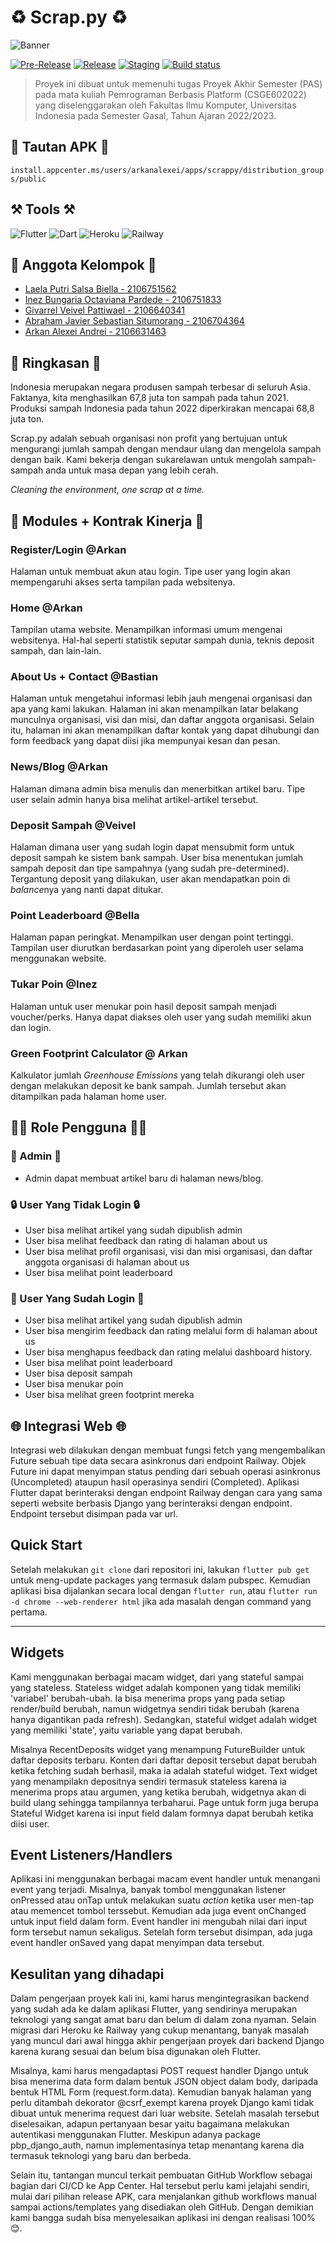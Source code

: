 # ♻️ Scrap.py ♻️
![Banner](banner.png)

[![Pre-Release](https://github.com/arkanalexei/scrap.py-mobile/actions/workflows/pre-release.yml/badge.svg)](https://github.com/arkanalexei/scrap.py-mobile/actions/workflows/pre-release.yml)
[![Release](https://github.com/arkanalexei/scrap.py-mobile/actions/workflows/release.yml/badge.svg)](https://github.com/arkanalexei/scrap.py-mobile/actions/workflows/release.yml)
[![Staging](https://github.com/arkanalexei/scrap.py-mobile/actions/workflows/staging.yml/badge.svg)](https://github.com/arkanalexei/scrap.py-mobile/actions/workflows/staging.yml)
[![Build status](https://build.appcenter.ms/v0.1/apps/7cece1c6-7825-4e7a-9b5b-092ceb4d8649/branches/master/badge)](https://appcenter.ms)

>Proyek ini dibuat untuk memenuhi tugas Proyek Akhir Semester (PAS) pada mata kuliah Pemrograman Berbasis Platform (CSGE602022) yang diselenggarakan oleh Fakultas Ilmu Komputer, Universitas Indonesia pada Semester Gasal, Tahun Ajaran 2022/2023.

## 📱 Tautan APK 📱
`install.appcenter.ms/users/arkanalexei/apps/scrappy/distribution_groups/public`

## ⚒️ Tools ⚒️
![Flutter](https://img.shields.io/badge/Flutter-%2302569B.svg?style=for-the-badge&logo=Flutter&logoColor=white)
![Dart](https://img.shields.io/badge/dart-%230175C2.svg?style=for-the-badge&logo=dart&logoColor=white)
![Heroku](https://img.shields.io/badge/heroku-%23430098.svg?style=for-the-badge&logo=heroku&logoColor=white)
![Railway](https://img.shields.io/badge/Railway-0B0D0E.svg?style=for-the-badge&logo=Railway&logoColor=white)

## 👤 Anggota Kelompok 👤
- [Laela Putri Salsa Biella - 2106751562](https://github.com/salsabiellalp)
- [Inez Bungaria Octaviana Pardede - 2106751833](https://github.com/InezBungaria)
- [Givarrel Veivel Pattiwael - 2106640341](https://github.com/Veivel)
- [Abraham Javier Sebastian Situmorang - 2106704364](https://github.com/ajsebastians)
- [Arkan Alexei Andrei - 2106631463](https://github.com/arkanalexei)

## 📝 Ringkasan 📝
Indonesia merupakan negara produsen sampah terbesar di seluruh Asia. Faktanya, kita menghasilkan 67,8 juta ton sampah pada tahun 2021. Produksi sampah Indonesia pada tahun 2022 diperkirakan mencapai 68,8 juta ton.

Scrap.py adalah sebuah organisasi non profit yang bertujuan untuk mengurangi jumlah sampah dengan mendaur ulang dan mengelola sampah dengan baik. Kami bekerja dengan sukarelawan untuk mengolah sampah-sampah anda untuk masa depan yang lebih cerah.

*Cleaning the environment, one scrap at a time.*

## 📃 Modules + Kontrak Kinerja 📃
### Register/Login @Arkan
Halaman untuk membuat akun atau login. Tipe user yang login akan mempengaruhi akses serta tampilan pada websitenya.
### Home @Arkan
Tampilan utama website. Menampilkan informasi umum mengenai websitenya. Hal-hal seperti statistik seputar sampah dunia, teknis deposit sampah, dan lain-lain.
### About Us + Contact @Bastian
Halaman untuk mengetahui informasi lebih jauh mengenai organisasi dan apa yang kami lakukan. Halaman ini akan menampilkan latar belakang munculnya organisasi, visi dan misi, dan daftar anggota organisasi. Selain itu, halaman ini akan menampilkan daftar kontak yang dapat dihubungi dan form feedback yang dapat diisi jika mempunyai kesan dan pesan.

### News/Blog @Arkan
Halaman dimana admin bisa menulis dan menerbitkan artikel baru. Tipe user selain admin hanya bisa melihat artikel-artikel tersebut.

### Deposit Sampah @Veivel
Halaman dimana user yang sudah login dapat mensubmit form untuk deposit sampah ke sistem bank sampah. User bisa menentukan jumlah sampah deposit dan tipe sampahnya (yang sudah pre-determined). Tergantung deposit yang dilakukan, user akan mendapatkan poin di *balance*nya yang nanti dapat ditukar.

### Point Leaderboard @Bella
Halaman papan peringkat. Menampilkan user dengan point tertinggi. Tampilan user diurutkan berdasarkan point yang diperoleh user selama menggunakan website.

### Tukar Poin @Inez
Halaman untuk user menukar poin hasil deposit sampah menjadi voucher/perks. Hanya dapat diakses oleh user yang sudah memiliki akun dan login.

### Green Footprint Calculator @ Arkan
Kalkulator jumlah *Greenhouse Emissions* yang telah dikurangi oleh user dengan melakukan deposit ke bank sampah. Jumlah tersebut akan ditampilkan pada halaman home user.

## 👨‍💻 Role Pengguna 👨‍💻
### 👤 Admin 👤
- Admin dapat membuat artikel baru di halaman news/blog.

### 🔒 User Yang Tidak Login 🔒
- User bisa melihat artikel yang sudah dipublish admin
- User bisa melihat feedback dan rating di halaman about us
- User bisa melihat profil organisasi, visi dan misi organisasi, dan daftar anggota organisasi di halaman about us
- User bisa melihat point leaderboard

### 🔑 User Yang Sudah Login 🔑
- User bisa melihat artikel yang sudah dipublish admin
- User bisa mengirim feedback dan rating melalui form di halaman about us
- User bisa menghapus feedback dan rating melalui dashboard history.
- User bisa melihat point leaderboard
- User bisa deposit sampah
- User bisa menukar poin
- User bisa melihat green footprint mereka

## 🌐 Integrasi Web 🌐
Integrasi web dilakukan dengan membuat fungsi fetch yang mengembalikan Future sebuah tipe data secara asinkronus dari endpoint Railway. Objek Future ini dapat menyimpan status pending dari sebuah operasi asinkronus (Uncompleted) ataupun hasil operasinya sendiri (Completed). Aplikasi Flutter dapat berinteraksi dengan endpoint Railway dengan cara yang sama seperti website berbasis Django yang berinteraksi dengan endpoint. Endpoint tersebut disimpan pada var url.

## Quick Start
Setelah melakukan `git clone` dari repositori ini, lakukan `flutter pub get` untuk meng-update packages yang termasuk dalam pubspec. Kemudian aplikasi bisa dijalankan secara local dengan `flutter run`, atau `flutter run -d chrome --web-renderer html` jika ada masalah dengan command yang pertama.

-----

## Widgets

Kami menggunakan berbagai macam widget, dari yang stateful sampai yang stateless. Stateless widget adalah komponen yang tidak memiliki 'variabel' berubah-ubah. Ia bisa menerima props yang pada setiap render/build berubah, namun widgetnya sendiri tidak berubah (karena hanya digantikan pada refresh). Sedangkan, stateful widget adalah widget yang memiliki 'state', yaitu variable yang dapat berubah. 

Misalnya RecentDeposits widget yang menampung FutureBuilder untuk daftar deposits terbaru. Konten dari daftar deposit tersebut dapat berubah ketika fetching sudah berhasil, maka ia adalah stateful widget. Text widget yang menampilakn depositnya sendiri termasuk stateless karena ia menerima props atau argumen, yang ketika berubah, widgetnya akan di build ulang sehingga tampilannya terbaharui. Page untuk form juga berupa Stateful Widget karena isi input field dalam formnya dapat berubah ketika diisi user.

## Event Listeners/Handlers

Aplikasi ini menggunakan berbagai macam event handler untuk menangani event yang terjadi. Misalnya, banyak tombol menggunakan listener onPressed atau onTap untuk melakukan suatu *action* ketika user men-tap atau memencet tombol terssebut. Kemudian ada juga event onChanged untuk input field dalam form. Event handler ini mengubah nilai dari input form tersebut namun sekaligus. Setelah form tersebut disimpan, ada juga event handler onSaved yang dapat menyimpan data tersebut.

## Kesulitan yang dihadapi

Dalam pengerjaan proyek kali ini, kami harus mengintegrasikan backend yang sudah ada ke dalam aplikasi Flutter, yang sendirinya merupakan teknologi yang sangat amat baru dan belum di dalam zona nyaman. Selain migrasi dari Heroku ke Railway yang cukup menantang, banyak masalah yang muncul dari awal hingga akhir pengerjaan proyek dari backend Django karena kurang sesuai dan belum bisa digunakan oleh Flutter. 

Misalnya, kami harus mengadaptasi POST request handler Django untuk bisa menerima data form dalam bentuk JSON object dalam body, daripada bentuk HTML Form (request.form.data). Kemudian banyak halaman yang perlu ditambah dekorator @csrf_exempt karena proyek Django kami tidak dibuat untuk menerima request dari luar website. Setelah masalah tersebut diselesaikan, adapun pertanyaan besar yaitu bagaimana melakukan autentikasi menggunakan Flutter. Meskipun adanya package pbp_django_auth, namun implementasinya tetap menantang karena dia termasuk teknologi yang baru dan berbeda.

Selain itu, tantangan muncul terkait pembuatan GitHub Workflow sebagai bagian dari CI/CD ke App Center. Hal tersebut perlu kami jelajahi sendiri, mulai dari pilihan release APK, cara menjalankan github workflows manual sampai actions/templates yang disediakan oleh GitHub. Dengan demikian kami bangga sudah bisa menyelesaikan aplikasi ini dengan realisasi 100% 😊.